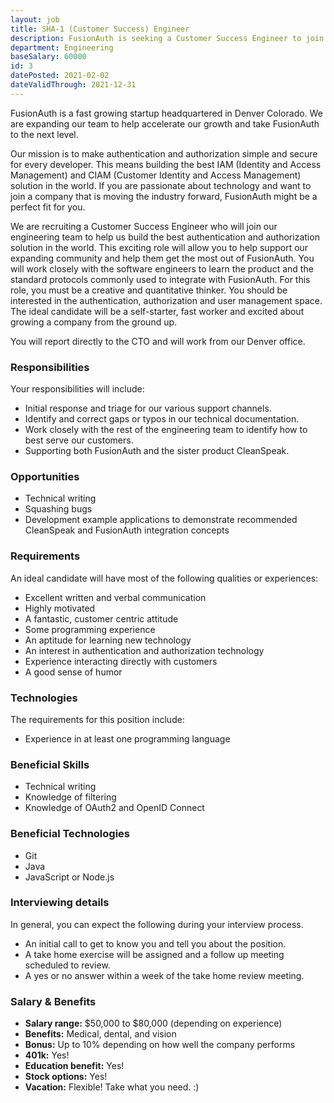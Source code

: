 ```yaml
---
layout: job
title: SHA-1 (Customer Success) Engineer 
description: FusionAuth is seeking a Customer Success Engineer to join our team. Learn about this position and apply today.
department: Engineering
baseSalary: 60000
id: 3
datePosted: 2021-02-02
dateValidThrough: 2021-12-31
---
```


FusionAuth is a fast growing startup headquartered in Denver Colorado. We are expanding our team to help accelerate our growth and take FusionAuth to the next level.
 
Our mission is to make authentication and authorization simple and secure for every developer. This means building the best IAM (Identity and Access Management) and CIAM (Customer Identity and Access Management) solution in the world. If you are passionate about technology and want to join a company that is moving the industry forward, FusionAuth might be a perfect fit for you. 

We are recruiting a Customer Success Engineer who will join our engineering team to help us build the best authentication and authorization solution in the world. This exciting role will allow you to help support our expanding community and help them get the most out of FusionAuth. You will work closely with the software engineers to learn the product and the standard protocols commonly used to integrate with FusionAuth. For this role, you must be a creative and quantitative thinker. You should be interested in the authentication, authorization and user management space. The ideal candidate will be a self-starter, fast worker and excited about growing a company from the ground up.

You will report directly to the CTO and will work from our Denver office.  

### Responsibilities

Your responsibilities will include:

* Initial response and triage for our various support channels.
* Identify and correct gaps or typos in our technical documentation.  
* Work closely with the rest of the engineering team to identify how to best serve our customers.
* Supporting both FusionAuth and the sister product CleanSpeak.

### Opportunities

* Technical writing
* Squashing bugs
* Development example applications to demonstrate recommended CleanSpeak and FusionAuth integration concepts

### Requirements

An ideal candidate will have most of the following qualities or experiences:

* Excellent written and verbal communication
* Highly motivated
* A fantastic, customer centric attitude
* Some programming experience
* An aptitude for learning new technology
* An interest in authentication and authorization technology
* Experience interacting directly with customers
* A good sense of humor

### Technologies

The requirements for this position include:

* Experience in at least one programming language

### Beneficial Skills

* Technical writing
* Knowledge of filtering
* Knowledge of OAuth2 and OpenID Connect

### Beneficial Technologies

* Git
* Java
* JavaScript or Node.js

### Interviewing details

In general, you can expect the following during your interview process. 

* An initial call to get to know you and tell you about the position.
* A take home exercise will be assigned and a follow up meeting scheduled to review.
* A yes or no answer within a week of the take home review meeting.

### Salary & Benefits

* **Salary range:** $50,000 to $80,000 (depending on experience) 
* **Benefits:** Medical, dental, and vision
* **Bonus:** Up to 10% depending on how well the company performs
* **401k:** Yes!
* **Education benefit:** Yes!
* **Stock options:** Yes!
* **Vacation:** Flexible! Take what you need. :)
